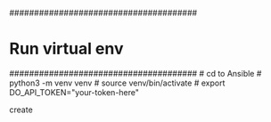 ######################################
# Run virtual env
######################################
    # cd to Ansible
    # python3 -m venv venv
    # source venv/bin/activate
    # export DO_API_TOKEN="your-token-here"

create 